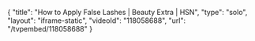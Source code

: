 {
    "title": "How to Apply False Lashes | Beauty Extra | HSN",
    "type": "solo",
    "layout": "iframe-static",
    "videoId": "118058688",
    "url": "\/tvpembed\/118058688"
}